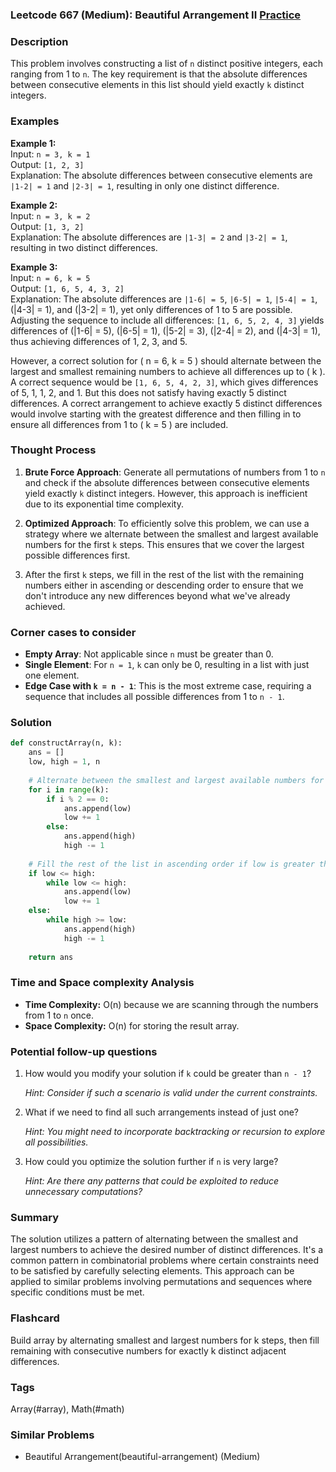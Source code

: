 ### Leetcode 667 (Medium): Beautiful Arrangement II [Practice](https://leetcode.com/problems/beautiful-arrangement-ii)

### Description

This problem involves constructing a list of `n` distinct positive integers, each ranging from 1 to `n`. The key requirement is that the absolute differences between consecutive elements in this list should yield exactly `k` distinct integers.

### Examples

**Example 1:**  
Input: `n = 3, k = 1`  
Output: `[1, 2, 3]`  
Explanation: The absolute differences between consecutive elements are `|1-2| = 1` and `|2-3| = 1`, resulting in only one distinct difference.

**Example 2:**  
Input: `n = 3, k = 2`  
Output: `[1, 3, 2]`  
Explanation: The absolute differences are `|1-3| = 2` and `|3-2| = 1`, resulting in two distinct differences.

**Example 3:**  
Input: `n = 6, k = 5`  
Output: `[1, 6, 5, 4, 3, 2]`  
Explanation: The absolute differences are `|1-6| = 5`, `|6-5| = 1`, `|5-4| = 1`, \(|4-3| = 1\), and \(|3-2| = 1\), yet only differences of 1 to 5 are possible. Adjusting the sequence to include all differences: `[1, 6, 5, 2, 4, 3]` yields differences of \(|1-6| = 5\), \(|6-5| = 1\), \(|5-2| = 3\), \(|2-4| = 2\), and \(|4-3| = 1\), thus achieving differences of 1, 2, 3, and 5.

However, a correct solution for \( n = 6, k = 5 \) should alternate between the largest and smallest remaining numbers to achieve all differences up to \( k \). A correct sequence would be `[1, 6, 5, 4, 2, 3]`, which gives differences of 5, 1, 1, 2, and 1. But this does not satisfy having exactly 5 distinct differences. A correct arrangement to achieve exactly 5 distinct differences would involve starting with the greatest difference and then filling in to ensure all differences from 1 to \( k = 5 \) are included.

### Thought Process

1. **Brute Force Approach**: Generate all permutations of numbers from 1 to `n` and check if the absolute differences between consecutive elements yield exactly `k` distinct integers. However, this approach is inefficient due to its exponential time complexity.

2. **Optimized Approach**: To efficiently solve this problem, we can use a strategy where we alternate between the smallest and largest available numbers for the first `k` steps. This ensures that we cover the largest possible differences first.

3. After the first `k` steps, we fill in the rest of the list with the remaining numbers either in ascending or descending order to ensure that we don't introduce any new differences beyond what we've already achieved.

### Corner cases to consider

- **Empty Array**: Not applicable since `n` must be greater than 0.
- **Single Element**: For `n = 1`, `k` can only be 0, resulting in a list with just one element.
- **Edge Case with `k = n - 1`**: This is the most extreme case, requiring a sequence that includes all possible differences from 1 to `n - 1`.

### Solution

```python
def constructArray(n, k):
    ans = []
    low, high = 1, n
    
    # Alternate between the smallest and largest available numbers for the first k steps
    for i in range(k):
        if i % 2 == 0:
            ans.append(low)
            low += 1
        else:
            ans.append(high)
            high -= 1
    
    # Fill the rest of the list in ascending order if low is greater than high, otherwise in descending order
    if low <= high:
        while low <= high:
            ans.append(low)
            low += 1
    else:
        while high >= low:
            ans.append(high)
            high -= 1
    
    return ans
```

### Time and Space complexity Analysis

- **Time Complexity:** O(n) because we are scanning through the numbers from 1 to `n` once.
- **Space Complexity:** O(n) for storing the result array.

### Potential follow-up questions

1. How would you modify your solution if `k` could be greater than `n - 1`?

   *Hint: Consider if such a scenario is valid under the current constraints.*

2. What if we need to find all such arrangements instead of just one?

   *Hint: You might need to incorporate backtracking or recursion to explore all possibilities.*

3. How could you optimize the solution further if `n` is very large?

   *Hint: Are there any patterns that could be exploited to reduce unnecessary computations?*

### Summary

The solution utilizes a pattern of alternating between the smallest and largest numbers to achieve the desired number of distinct differences. It's a common pattern in combinatorial problems where certain constraints need to be satisfied by carefully selecting elements. This approach can be applied to similar problems involving permutations and sequences where specific conditions must be met.


### Flashcard
Build array by alternating smallest and largest numbers for k steps, then fill remaining with consecutive numbers for exactly k distinct adjacent differences.

### Tags
Array(#array), Math(#math)

### Similar Problems
- Beautiful Arrangement(beautiful-arrangement) (Medium)